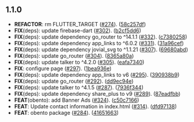 ## 1.1.0

 - **REFACTOR**: rm FLUTTER_TARGET ([#274](https://github.com/KoheiKanagu/garage/issues/274)). ([58c257df](https://github.com/KoheiKanagu/garage/commit/58c257dfe713d2aced96d0e5df959731cca44d23))
 - **FIX**(deps): update firebase-dart ([#302](https://github.com/KoheiKanagu/garage/issues/302)). ([b2cf5dd6](https://github.com/KoheiKanagu/garage/commit/b2cf5dd6240e700a5cf27bed547dae594304c7a6))
 - **FIX**(deps): update dependency go_router to ^14.1.1 ([#332](https://github.com/KoheiKanagu/garage/issues/332)). ([c7380258](https://github.com/KoheiKanagu/garage/commit/c7380258406ca7396de1b6c2e94c5c6cd8ef49b3))
 - **FIX**(deps): update dependency app_links to ^6.0.2 ([#331](https://github.com/KoheiKanagu/garage/issues/331)). ([31a96cef](https://github.com/KoheiKanagu/garage/commit/31a96cef0534df9d33650bd1283e8e133f075193))
 - **FIX**(deps): update dependency jovial_svg to ^1.1.21 ([#307](https://github.com/KoheiKanagu/garage/issues/307)). ([69680abd](https://github.com/KoheiKanagu/garage/commit/69680abddf83c82fce15f61071325e0668ee8d68))
 - **FIX**(deps): update go_router ([#304](https://github.com/KoheiKanagu/garage/issues/304)). ([8365a80a](https://github.com/KoheiKanagu/garage/commit/8365a80ad6839a69a23a890b47f63ca0489e724b))
 - **FIX**(deps): update talker to ^4.2.0 ([#305](https://github.com/KoheiKanagu/garage/issues/305)). ([eafa7340](https://github.com/KoheiKanagu/garage/commit/eafa7340227f14e0d0dbdc0b62021a9139dd68b9))
 - **FIX**: configure page ([#297](https://github.com/KoheiKanagu/garage/issues/297)). ([1bea936e](https://github.com/KoheiKanagu/garage/commit/1bea936e67688c59a8fb81eaae00340f3a38b091))
 - **FIX**(deps): update dependency app_links to v6 ([#295](https://github.com/KoheiKanagu/garage/issues/295)). ([390938b9](https://github.com/KoheiKanagu/garage/commit/390938b9993e45882a2a076f03abcf98b09c628c))
 - **FIX**(deps): update go_router ([#292](https://github.com/KoheiKanagu/garage/issues/292)). ([dd9ec94e](https://github.com/KoheiKanagu/garage/commit/dd9ec94e1dc409034610409ae305a1fda4c853af))
 - **FIX**(deps): update talker to ^4.1.5 ([#287](https://github.com/KoheiKanagu/garage/issues/287)). ([7936f344](https://github.com/KoheiKanagu/garage/commit/7936f344135419b7e9edcd7ca988c997f30c6d4c))
 - **FIX**(deps): update dependency share_plus to v9 ([#289](https://github.com/KoheiKanagu/garage/issues/289)). ([87eadfbb](https://github.com/KoheiKanagu/garage/commit/87eadfbb06d912debe70390af72d6af6abecd90f))
 - **FEAT**(obento): add Banner Ads ([#324](https://github.com/KoheiKanagu/garage/issues/324)). ([c50c7166](https://github.com/KoheiKanagu/garage/commit/c50c7166ad93a0d4010aafbfc20d1c9ed400d919))
 - **FEAT**: Update contact information in index.html ([#314](https://github.com/KoheiKanagu/garage/issues/314)). ([dfd97138](https://github.com/KoheiKanagu/garage/commit/dfd971387a4ea78117027da44cc5ab3212229799))
 - **FEAT**: obento package ([#284](https://github.com/KoheiKanagu/garage/issues/284)). ([41651663](https://github.com/KoheiKanagu/garage/commit/41651663aa5cee7e90ca86ad33ac2bfcc0ec42cc))

